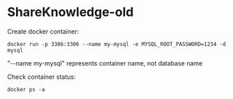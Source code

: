 # ShareKnowledge-old

Create docker container: 
```
docker run -p 3306:3306 --name my-mysql -e MYSQL_ROOT_PASSWORD=1234 -d mysql
```

"--name my-mysql" represents container name, not database name

Check container status:
```
docker ps -a
```
